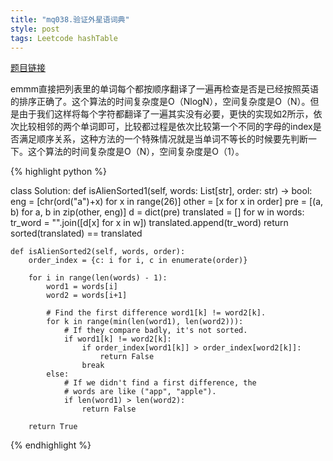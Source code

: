 ```yaml
---
title: "mq038.验证外星语词典"
style: post
tags: Leetcode hashTable
---
```


[题目链接](https://leetcode-cn.com/problems/verifying-an-alien-dictionary/)

emmm直接把列表里的单词每个都按顺序翻译了一遍再检查是否是已经按照英语的排序正确了。这个算法的时间复杂度是O（NlogN），空间复杂度是O（N）。但是由于我们这样将每个字符都翻译了一遍其实没有必要，更快的实现如2所示，依次比较相邻的两个单词即可，比较都过程是依次比较第一个不同的字母的index是否满足顺序关系，这种方法的一个特殊情况就是当单词不等长的时候要先判断一下。这个算法的时间复杂度是O（N），空间复杂度是O（1）。

{% highlight python %}

class Solution:
    def isAlienSorted1(self, words: List[str], order: str) -> bool:
        eng = [chr(ord("a")+x) for x in range(26)]
        other = [x for x in order]
        pre = [(a, b) for a, b in zip(other, eng)]
        d = dict(pre)
        translated = []
        for w in words:
            tr_word = "".join([d[x] for x in w])
            translated.append(tr_word)
        return sorted(translated) == translated

    def isAlienSorted2(self, words, order):
        order_index = {c: i for i, c in enumerate(order)}

        for i in range(len(words) - 1):
            word1 = words[i]
            word2 = words[i+1]

            # Find the first difference word1[k] != word2[k].
            for k in range(min(len(word1), len(word2))):
                # If they compare badly, it's not sorted.
                if word1[k] != word2[k]:
                    if order_index[word1[k]] > order_index[word2[k]]:
                        return False
                    break
            else:
                # If we didn't find a first difference, the
                # words are like ("app", "apple").
                if len(word1) > len(word2):
                    return False

        return True

{% endhighlight %}

